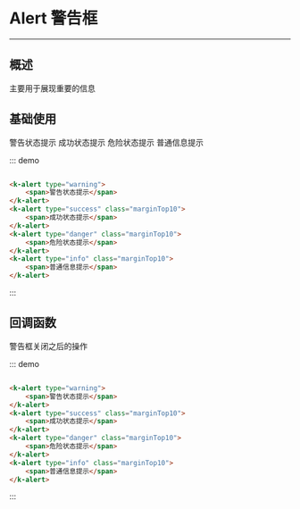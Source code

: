 <style>
    .marginTop10 {
        margin-top: 10px;
    }
</style>
# Alert 警告框
----
## 概述
主要用于展现重要的信息

## 基础使用
<div class="demo-block">
<k-alert type="warning">
    <span>警告状态提示</span>
</k-alert>
<k-alert type="success" class="marginTop10">
    <span>成功状态提示</span>
</k-alert>
<k-alert type="danger" class="marginTop10">
    <span>危险状态提示</span>
</k-alert>
<k-alert type="info" class="marginTop10">
    <span>普通信息提示</span>
</k-alert>
</div>

::: demo
```html

<k-alert type="warning">
    <span>警告状态提示</span>
</k-alert>
<k-alert type="success" class="marginTop10">
    <span>成功状态提示</span>
</k-alert>
<k-alert type="danger" class="marginTop10">
    <span>危险状态提示</span>
</k-alert>
<k-alert type="info" class="marginTop10">
    <span>普通信息提示</span>
</k-alert>

```
:::

## 回调函数
警告框关闭之后的操作

<div class="demo-block">
<template>
    <k-alert type="danger" :on-close="shutUp">
        <span>有本事你就关掉我~</span>
    </k-alert>
</template>
<script>
    export default {
      methods: {
        shutUp () {
          this.$KNotify({
            title: '阿西吧',
            message: '你真关掉了/捂脸'
          })
        }
      }
    }
</script>
</div>

::: demo
```html

<k-alert type="warning">
    <span>警告状态提示</span>
</k-alert>
<k-alert type="success" class="marginTop10">
    <span>成功状态提示</span>
</k-alert>
<k-alert type="danger" class="marginTop10">
    <span>危险状态提示</span>
</k-alert>
<k-alert type="info" class="marginTop10">
    <span>普通信息提示</span>
</k-alert>

```
:::